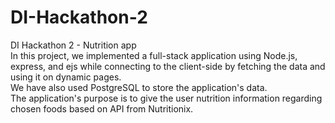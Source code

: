 # DI-Hackathon-2 <br/>
DI Hackathon 2 - Nutrition app <br/>
In this project, we implemented a full-stack application using Node.js, express, and ejs while connecting to the client-side by fetching the data and using it on dynamic pages. <br/>
We have also used PostgreSQL to store the application's data. <br/>
The application's purpose is to give the user nutrition information regarding chosen foods based on API from Nutritionix.
